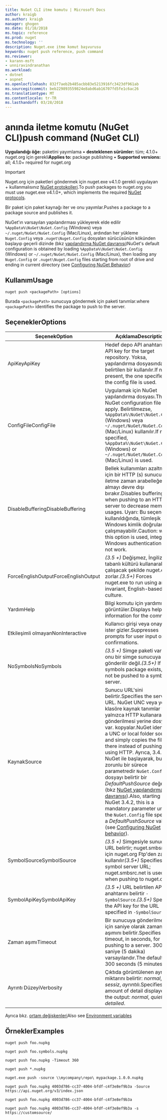 ```yaml
---
title: NuGet CLI itme komutu | Microsoft Docs
author: kraigb
ms.author: kraigb
manager: ghogen
ms.date: 01/18/2018
ms.topic: reference
ms.prod: nuget
ms.technology: ''
description: Nuget.exe itme komut başvurusu
keywords: nuget push reference, push command
ms.reviewer:
- karann-msft
- unniravindranathan
ms.workload:
- dotnet
- aspnet
ms.openlocfilehash: 832f7aeb2b485acbb83e5213916fc3423df961ab
ms.sourcegitcommit: beb229893559824e8abd6ab16707fd5fe1c6ac26
ms.translationtype: MT
ms.contentlocale: tr-TR
ms.lasthandoff: 03/28/2018
---
```

# <a name="push-command-nuget-cli"></a><span data-ttu-id="bd390-104">anında iletme komutu (NuGet CLI)</span><span class="sxs-lookup"><span data-stu-id="bd390-104">push command (NuGet CLI)</span></span>

<span data-ttu-id="bd390-105">**Uygulandığı öğe:** paketini yayımlama &bullet; **desteklenen sürümler:** tüm; 4.1.0+ nuget.org için gerekli</span><span class="sxs-lookup"><span data-stu-id="bd390-105">**Applies to:** package publishing &bullet; **Supported versions:** all; 4.1.0+ required for nuget.org</span></span>

> [!Important]
> <span data-ttu-id="bd390-106">Nuget.org için paketleri göndermek için nuget.exe v4.1.0 gerekli uygulayan + kullanmalısınız [NuGet protokolleri](../api/nuget-protocols.md).</span><span class="sxs-lookup"><span data-stu-id="bd390-106">To push packages to nuget.org you must use nuget.exe v4.1.0+, which implements the required [NuGet protocols](../api/nuget-protocols.md).</span></span>

<span data-ttu-id="bd390-107">Bir paket için paket kaynağı iter ve onu yayımlar.</span><span class="sxs-lookup"><span data-stu-id="bd390-107">Pushes a package to a package source and publishes it.</span></span>

<span data-ttu-id="bd390-108">NuGet'ın varsayılan yapılandırması yükleyerek elde edilir `%AppData%\NuGet\NuGet.Config` (Windows) veya `~/.nuget/NuGet/NuGet.Config` (Mac/Linux), ardından her yükleme `Nuget.Config` veya `.nuget\Nuget.Config` dosyaları sürücüsünün kökünden başlayıp geçerli dizinde (bkz [yapılandırma NuGet davranışı](../consume-packages/configuring-nuget-behavior.md))</span><span class="sxs-lookup"><span data-stu-id="bd390-108">NuGet's default configuration is obtained by loading `%AppData%\NuGet\NuGet.Config` (Windows) or `~/.nuget/NuGet/NuGet.Config` (Mac/Linux), then loading any `Nuget.Config` or `.nuget\Nuget.Config` files starting from root of drive and ending in current directory (see [Configuring NuGet Behavior](../consume-packages/configuring-nuget-behavior.md))</span></span>

## <a name="usage"></a><span data-ttu-id="bd390-109">Kullanım</span><span class="sxs-lookup"><span data-stu-id="bd390-109">Usage</span></span>

```cli
nuget push <packagePath> [options]
```

<span data-ttu-id="bd390-110">Burada `<packagePath>` sunucuya göndermek için paketi tanımlar.</span><span class="sxs-lookup"><span data-stu-id="bd390-110">where `<packagePath>` identifies the package to push to the server.</span></span>

## <a name="options"></a><span data-ttu-id="bd390-111">Seçenekler</span><span class="sxs-lookup"><span data-stu-id="bd390-111">Options</span></span>

| <span data-ttu-id="bd390-112">Seçenek</span><span class="sxs-lookup"><span data-stu-id="bd390-112">Option</span></span> | <span data-ttu-id="bd390-113">Açıklama</span><span class="sxs-lookup"><span data-stu-id="bd390-113">Description</span></span> |
| --- | --- |
| <span data-ttu-id="bd390-114">ApiKey</span><span class="sxs-lookup"><span data-stu-id="bd390-114">ApiKey</span></span> | <span data-ttu-id="bd390-115">Hedef depo API anahtarı.</span><span class="sxs-lookup"><span data-stu-id="bd390-115">The API key for the target repository.</span></span> <span data-ttu-id="bd390-116">Yoksa, yapılandırma dosyasında belirtilen bir kullanılır.</span><span class="sxs-lookup"><span data-stu-id="bd390-116">If not present,  the one specified in the config file is used.</span></span> |
| <span data-ttu-id="bd390-117">ConfigFile</span><span class="sxs-lookup"><span data-stu-id="bd390-117">ConfigFile</span></span> | <span data-ttu-id="bd390-118">Uygulamak için NuGet yapılandırma dosyası.</span><span class="sxs-lookup"><span data-stu-id="bd390-118">The NuGet configuration file to apply.</span></span> <span data-ttu-id="bd390-119">Belirtilmezse, `%AppData%\NuGet\NuGet.Config` (Windows) veya `~/.nuget/NuGet/NuGet.Config` (Mac/Linux) kullanılır.</span><span class="sxs-lookup"><span data-stu-id="bd390-119">If not specified, `%AppData%\NuGet\NuGet.Config` (Windows) or `~/.nuget/NuGet/NuGet.Config` (Mac/Linux) is used.</span></span>|
| <span data-ttu-id="bd390-120">DisableBuffering</span><span class="sxs-lookup"><span data-stu-id="bd390-120">DisableBuffering</span></span> | <span data-ttu-id="bd390-121">Bellek kullanımları azaltmak için bir HTTP (s) sunucusuna iletme zaman arabelleğe almayı devre dışı bırakır.</span><span class="sxs-lookup"><span data-stu-id="bd390-121">Disables buffering when pushing to an HTTP(s) server to decrease memory usages.</span></span> <span data-ttu-id="bd390-122">Uyarı: Bu seçenek kullanıldığında, tümleşik Windows kimlik doğrulaması çalışmayabilir.</span><span class="sxs-lookup"><span data-stu-id="bd390-122">Caution: when this option is used, integrated Windows authentication might not work.</span></span> |
| <span data-ttu-id="bd390-123">ForceEnglishOutput</span><span class="sxs-lookup"><span data-stu-id="bd390-123">ForceEnglishOutput</span></span> | <span data-ttu-id="bd390-124">*(3.5 +)*  Değişmez, İngilizce tabanlı kültürü kullanarak çalışacak şekilde nuget.exe zorlar.</span><span class="sxs-lookup"><span data-stu-id="bd390-124">*(3.5+)* Forces nuget.exe to run using an invariant, English-based culture.</span></span> |
| <span data-ttu-id="bd390-125">Yardım</span><span class="sxs-lookup"><span data-stu-id="bd390-125">Help</span></span> | <span data-ttu-id="bd390-126">Bilgi komutu için yardımı görüntüler.</span><span class="sxs-lookup"><span data-stu-id="bd390-126">Displays help information for the command.</span></span> |
| <span data-ttu-id="bd390-127">Etkileşimli olmayan</span><span class="sxs-lookup"><span data-stu-id="bd390-127">NonInteractive</span></span> | <span data-ttu-id="bd390-128">Kullanıcı girişi veya onayı için ister gizler.</span><span class="sxs-lookup"><span data-stu-id="bd390-128">Suppresses prompts for user input or confirmations.</span></span> |
| <span data-ttu-id="bd390-129">NoSymbols</span><span class="sxs-lookup"><span data-stu-id="bd390-129">NoSymbols</span></span> | <span data-ttu-id="bd390-130">*(3.5 +)*  Simge paketi varsa, onu bir simge sunucuya gönderilir değil.</span><span class="sxs-lookup"><span data-stu-id="bd390-130">*(3.5+)* If a symbols package exists, it will not be pushed to a symbol server.</span></span> |
| <span data-ttu-id="bd390-131">Kaynak</span><span class="sxs-lookup"><span data-stu-id="bd390-131">Source</span></span> | <span data-ttu-id="bd390-132">Sunucu URL'sini belirtir.</span><span class="sxs-lookup"><span data-stu-id="bd390-132">Specifies the server URL.</span></span> <span data-ttu-id="bd390-133">NuGet UNC veya yerel klasöre kaynak tanımlar ve yalnızca HTTP kullanarak gönderilmesi yerine dosya var. kopyalar.</span><span class="sxs-lookup"><span data-stu-id="bd390-133">NuGet identifies a UNC or local folder source and simply copies the file there instead of pushing it using HTTP.</span></span>  <span data-ttu-id="bd390-134">Ayrıca, 3.4.2 NuGet ile başlayarak, bu zorunlu bir sürece parametredir `NuGet.Config` dosyayı belirtir bir *DefaultPushSource* değeri (bkz [NuGet yapılandırma davranışı](../consume-packages/configuring-nuget-behavior.md)).</span><span class="sxs-lookup"><span data-stu-id="bd390-134">Also, starting with NuGet 3.4.2, this is a mandatory parameter unless the `NuGet.Config` file specifies a *DefaultPushSource* value (see [Configuring NuGet behavior](../consume-packages/configuring-nuget-behavior.md)).</span></span> |
| <span data-ttu-id="bd390-135">SymbolSource</span><span class="sxs-lookup"><span data-stu-id="bd390-135">SymbolSource</span></span> | <span data-ttu-id="bd390-136">*(3.5 +)*  Simgesiyle sunucu URL belirtir; nuget.smbsrc.net için nuget.org Ftp'den zaman kullanılır</span><span class="sxs-lookup"><span data-stu-id="bd390-136">*(3.5+)* Specifies the symbol server URL; nuget.smbsrc.net is used when pushing to nuget.org</span></span> |
| <span data-ttu-id="bd390-137">SymbolApiKey</span><span class="sxs-lookup"><span data-stu-id="bd390-137">SymbolApiKey</span></span> | <span data-ttu-id="bd390-138">*(3.5 +)*  URL belirtilen API anahtarını belirtir `-SymbolSource`.</span><span class="sxs-lookup"><span data-stu-id="bd390-138">*(3.5+)* Specifies the API key for the URL specified in `-SymbolSource`.</span></span> |
| <span data-ttu-id="bd390-139">Zaman aşımı</span><span class="sxs-lookup"><span data-stu-id="bd390-139">Timeout</span></span> | <span data-ttu-id="bd390-140">Bir sunucuya gönderilmesi için saniye olarak zaman aşımını belirtir.</span><span class="sxs-lookup"><span data-stu-id="bd390-140">Specifies the timeout, in seconds, for pushing to a server.</span></span> <span data-ttu-id="bd390-141">300 saniye (5 dakika) varsayılandır.</span><span class="sxs-lookup"><span data-stu-id="bd390-141">The default is 300 seconds (5 minutes).</span></span> |
| <span data-ttu-id="bd390-142">Ayrıntı Düzeyi</span><span class="sxs-lookup"><span data-stu-id="bd390-142">Verbosity</span></span> | <span data-ttu-id="bd390-143">Çıktıda görüntülenen ayrıntı miktarını belirtir: *normal*, *sessiz*, *ayrıntılı*.</span><span class="sxs-lookup"><span data-stu-id="bd390-143">Specifies the amount of detail displayed in the output: *normal*, *quiet*, *detailed*.</span></span> |

<span data-ttu-id="bd390-144">Ayrıca bkz. [ortam değişkenleri](cli-ref-environment-variables.md)</span><span class="sxs-lookup"><span data-stu-id="bd390-144">Also see [Environment variables](cli-ref-environment-variables.md)</span></span>

## <a name="examples"></a><span data-ttu-id="bd390-145">Örnekler</span><span class="sxs-lookup"><span data-stu-id="bd390-145">Examples</span></span>

```cli
nuget push foo.nupkg

nuget push foo.symbols.nupkg

nuget push foo.nupkg -Timeout 360

nuget push *.nupkg

nuget.exe push -source \\mycompany\repo\ mypackage.1.0.0.nupkg

nuget push foo.nupkg 4003d786-cc37-4004-bfdf-c4f3e8ef9b3a -Source https://api.nuget.org/v3/index.json

nuget push foo.nupkg 4003d786-cc37-4004-bfdf-c4f3e8ef9b3a

nuget push foo.nupkg 4003d786-cc37-4004-bfdf-c4f3e8ef9b3a -s https://customsource/
```
